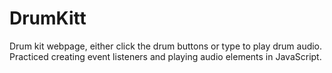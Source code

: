# DrumKitt
Drum kit webpage, either click the drum buttons or type to play drum audio. Practiced creating event listeners and playing audio elements in JavaScript.
